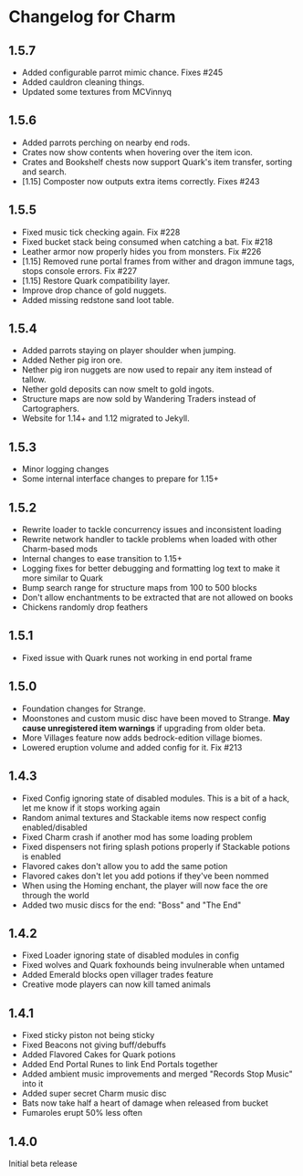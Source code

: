 # Changelog for Charm

## 1.5.7
* Added configurable parrot mimic chance. Fixes #245
* Added cauldron cleaning things.
* Updated some textures from MCVinnyq

## 1.5.6
* Added parrots perching on nearby end rods.
* Crates now show contents when hovering over the item icon.
* Crates and Bookshelf chests now support Quark's item transfer, sorting and search.
* [1.15] Composter now outputs extra items correctly. Fixes #243

## 1.5.5
* Fixed music tick checking again. Fix #228
* Fixed bucket stack being consumed when catching a bat. Fix #218
* Leather armor now properly hides you from monsters. Fix #226
* [1.15] Removed rune portal frames from wither and dragon immune tags, stops console errors. Fix #227
* [1.15] Restore Quark compatibility layer.
* Improve drop chance of gold nuggets.
* Added missing redstone sand loot table.

## 1.5.4
* Added parrots staying on player shoulder when jumping.
* Added Nether pig iron ore.
* Nether pig iron nuggets are now used to repair any item instead of tallow.
* Nether gold deposits can now smelt to gold ingots.
* Structure maps are now sold by Wandering Traders instead of Cartographers.
* Website for 1.14+ and 1.12 migrated to Jekyll.

## 1.5.3
* Minor logging changes
* Some internal interface changes to prepare for 1.15+

## 1.5.2
* Rewrite loader to tackle concurrency issues and inconsistent loading
* Rewrite network handler to tackle problems when loaded with other Charm-based mods
* Internal changes to ease transition to 1.15+
* Logging fixes for better debugging and formatting log text to make it more similar to Quark
* Bump search range for structure maps from 100 to 500 blocks
* Don't allow enchantments to be extracted that are not allowed on books
* Chickens randomly drop feathers

## 1.5.1
* Fixed issue with Quark runes not working in end portal frame

## 1.5.0
* Foundation changes for Strange.
* Moonstones and custom music disc have been moved to Strange.  **May cause unregistered item warnings** if upgrading from older beta.
* More Villages feature now adds bedrock-edition village biomes.
* Lowered eruption volume and added config for it. Fix #213

## 1.4.3
* Fixed Config ignoring state of disabled modules.  This is a bit of a hack, let me know if it stops working again
* Random animal textures and Stackable items now respect config enabled/disabled
* Fixed Charm crash if another mod has some loading problem
* Fixed dispensers not firing splash potions properly if Stackable potions is enabled
* Flavored cakes don't allow you to add the same potion
* Flavored cakes don't let you add potions if they've been nommed
* When using the Homing enchant, the player will now face the ore through the world
* Added two music discs for the end: "Boss" and "The End"

## 1.4.2
* Fixed Loader ignoring state of disabled modules in config
* Fixed wolves and Quark foxhounds being invulnerable when untamed
* Added Emerald blocks open villager trades feature
* Creative mode players can now kill tamed animals

## 1.4.1
* Fixed sticky piston not being sticky
* Fixed Beacons not giving buff/debuffs
* Added Flavored Cakes for Quark potions
* Added End Portal Runes to link End Portals together
* Added ambient music improvements and merged "Records Stop Music" into it
* Added super secret Charm music disc
* Bats now take half a heart of damage when released from bucket
* Fumaroles erupt 50% less often

## 1.4.0
Initial beta release